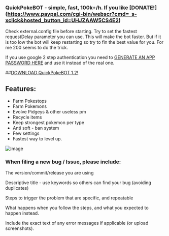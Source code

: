 ### QuickPokeBOT - simple, fast, 100k+/h. If you like [DONATE!] (https://www.paypal.com/cgi-bin/webscr?cmd=_s-xclick&hosted_button_id=UHJZAAW5CS4E2)
Check external.config file before starting. Try to set the fastest requestDelay parameter you can use. This will make the bot faster. 
But if it is too low the bot will keep restarting so try to fin the best value for you. For me 200 seems to do the trick.

If you use google 2 step authentication you need to [GENERATE AN APP PASSWORD HERE](https://security.google.com/settings/security/apppasswords) and use it instead of the real one.

##[DOWNLOAD QuickPokeBOT 1.2!](https://github.com/fededevi/QuickPokeBot/releases/download/1.2/QuickPokeBOT.1.2.rar)

## Features:
* Farm Pokestops
* Farm Pokemons
* Evolve Pidgeys & other useless pm
* Recycle items
* Keep strongest pokemon per type
* Anti soft - ban system
* Few settings
* Fastest way to level up.

![image](https://cloud.githubusercontent.com/assets/5583580/17251158/d8acf59a-55a7-11e6-8af3-72b471563e12.png)


### When filing a new bug / Issue, please include:

 The version/commit/release you are using

 Descriptive title - use keywords so others can find your bug (avoiding duplicates)

 Steps to trigger the problem that are specific, and repeatable

 What happens when you follow the steps, and what you expected to happen instead.

 Include the exact text of any error messages if applicable (or upload screenshots).

